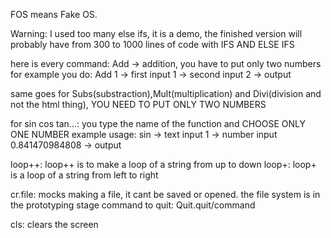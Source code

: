 FOS means Fake OS. 

Warning: I used too many else ifs, it is a demo, the finished version will probably have from 300 to 1000 lines of code with IFS AND ELSE IFS

here is every command:
Add -> addition, you have to put only two numbers for example you do:
  Add
  1 -> first input
  1 -> second input
  2 -> output

same goes for Subs(substraction),Mult(multiplication) and Divi(division and not the html thing), YOU NEED TO PUT ONLY TWO NUMBERS

for sin cos tan...:
  you type the name of the function and CHOOSE ONLY ONE NUMBER
  example usage:
    sin -> text input
    1 -> number input
    0.841470984808 -> output

loop++:
  loop++ is to make a loop of a string from up to down
loop+:
 loop+ is a loop of a string from left to right

 cr.file:
   mocks making a file, it cant be saved or opened. the file system is in the prototyping stage
   command to quit: Quit.quit/command

cls:
  clears the screen
 
